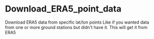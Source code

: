 # Download_ERA5_point_data
Download ERA5 data from specific lat/lon points
Like if you wanted data from one or more ground stations but didn't have it. This will get it from ERA5
